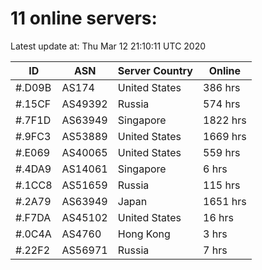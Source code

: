 # 11 online servers:

Latest update at: Thu Mar 12 21:10:11 UTC 2020

| ID | ASN | Server Country | Online |
| -- | --- | -------------- | ------ |
| #.D09B | AS174 | United States | 386 hrs |
| #.15CF | AS49392 | Russia | 574 hrs |
| #.7F1D | AS63949 | Singapore | 1822 hrs |
| #.9FC3 | AS53889 | United States | 1669 hrs |
| #.E069 | AS40065 | United States | 559 hrs |
| #.4DA9 | AS14061 | Singapore | 6 hrs |
| #.1CC8 | AS51659 | Russia | 115 hrs |
| #.2A79 | AS63949 | Japan | 1651 hrs |
| #.F7DA | AS45102 | United States | 16 hrs |
| #.0C4A | AS4760 | Hong Kong | 3 hrs |
| #.22F2 | AS56971 | Russia | 7 hrs |

